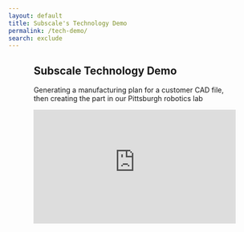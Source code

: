 ```yaml
---
layout: default
title: Subscale's Technology Demo
permalink: /tech-demo/
search: exclude
---
```

<div class="container">
  <h2>Subscale Technology Demo</h2>
  Generating a manufacturing plan for a customer CAD file, then creating the part in our Pittsburgh robotics lab<p>
  <div style="--aspect-ratio: 16/9;text-align: center;">
    <iframe src="https://player.vimeo.com/video/425012407" width="1280" height="720" frameborder="0" allow="autoplay; fullscreen" allowfullscreen></iframe>
    <script charset="utf-8" type="text/javascript" src="//js.hsforms.net/forms/shell.js"></script>
<script>
  hbspt.forms.create({
	portalId: "6283207",
	formId: "2caade00-9a08-4fce-8f60-594eb60349e4"
});
</script>
  </div>


<style>
  h1 {
    margin: 3rem 0 2rem;

  }
  .container {
     margin: 10px auto;
     max-width: 80%;
   }

   [style*="--aspect-ratio"] > :first-child {
     width: 100%;
   }
   [style*="--aspect-ratio"] > img {  
     height: auto;
   } 
   @supports (--custom:property) {
     [style*="--aspect-ratio"] {
       position: relative;
     }
     [style*="--aspect-ratio"]::before {
       content: "";
       display: block;
       padding-bottom: calc(100% / (var(--aspect-ratio)));
     }  
     [style*="--aspect-ratio"] > :first-child {
       position: absolute;
       top: 0;
       left: 0;
       height: 100%;
     }  
</style>
